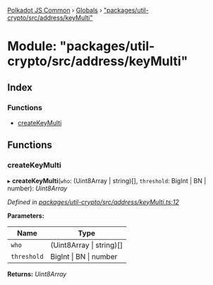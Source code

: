 [Polkadot JS Common](../README.md) › [Globals](../globals.md) › ["packages/util-crypto/src/address/keyMulti"](_packages_util_crypto_src_address_keymulti_.md)

# Module: "packages/util-crypto/src/address/keyMulti"

## Index

### Functions

* [createKeyMulti](_packages_util_crypto_src_address_keymulti_.md#createkeymulti)

## Functions

###  createKeyMulti

▸ **createKeyMulti**(`who`: (Uint8Array | string)[], `threshold`: BigInt | BN | number): *Uint8Array*

*Defined in [packages/util-crypto/src/address/keyMulti.ts:12](https://github.com/polkadot-js/common/blob/4111122c/packages/util-crypto/src/address/keyMulti.ts#L12)*

**Parameters:**

Name | Type |
------ | ------ |
`who` | (Uint8Array &#124; string)[] |
`threshold` | BigInt &#124; BN &#124; number |

**Returns:** *Uint8Array*
